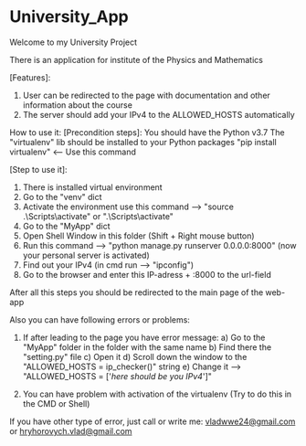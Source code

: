 # University_App
Welcome to my University Project 

There is an application for institute of the Physics and Mathematics

[Features]:
1. User can be redirected to the page with documentation and other information about the course
2. The server should add your IPv4 to the ALLOWED_HOSTS automatically

How to use it:
[Precondition steps]:
You should have the Python v3.7
The "virtualenv" lib should be installed to your Python packages
"pip install virtualenv" <-- Use this command


[Step to use it]:
1. There is installed virtual environment
2. Go to the "venv" dict
3. Activate the environment use this command --> "source .\Scripts\activate" or ".\Scripts\activate"
4. Go to the "MyApp" dict
5. Open Shell Window in this folder (Shift + Right mouse button)
6. Run this command --> "python manage.py runserver 0.0.0.0:8000" (now your personal server is activated)
7. Find out your IPv4 (in cmd run --> "ipconfig")
8. Go to the browser and enter this IP-adress + :8000 to the url-field


After all this steps you should be redirected to the main page of the web-app


Also you can have following errors or problems:
1. If after leading to the page you have error message:
	a) Go to the "MyApp" folder in the folder with the same name
	b) Find there the "setting.py" file
	c) Open it
	d) Scroll down the window to the "ALLOWED_HOSTS = ip_checker()" string
	e) Change it --> "ALLOWED_HOSTS = ['*here should be you IPv4*']"

2. You can have problem with activation of the virtualenv (Try to do this in the CMD or Shell)


If you have other type of error, just call or write me:
vladwwe24@gmail.com or hryhorovych.vlad@gmail.com
